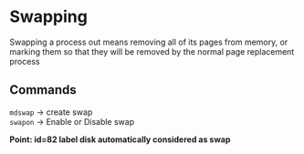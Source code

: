 # Swapping
Swapping a process out means removing all of its pages from memory, or marking them so that they will be removed by the normal page replacement process

## Commands
`mdswap` -> create swap
<br />
`swapon` -> Enable or Disable swap
<br />

**Point: id=82 label disk automatically considered as swap**


